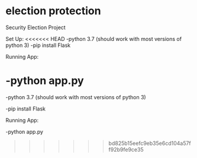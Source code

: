 # election protection
Security Election Project

Set Up:
<<<<<<< HEAD
 -python 3.7 (should work with most versions of python 3)
 -pip install Flask
 
 Running App:

 -python app.py
=======

-python 3.7 (should work with most versions of python 3)

-pip install Flask
 
 
 Running App:

-python app.py
>>>>>>> bd825b15eefc9eb35e6cd104a57ff92b9fe9ce35
